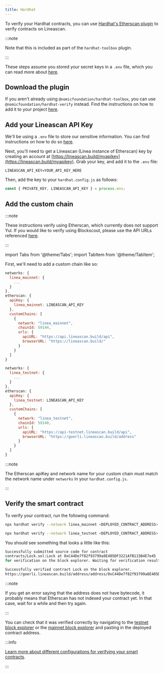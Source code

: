 ```yaml
---
title: Hardhat
---
```


To verify your Hardhat contracts, you can use [Hardhat's Etherscan plugin](https://hardhat.org/hardhat-runner/plugins/nomiclabs-hardhat-etherscan) to verify contracts on Lineascan.

:::note

Note that this is included as part of the `hardhat-toolbox` plugin.

:::

These steps assume you stored your secret keys in a `.env` file, which you can read more about [here](../deploy-smart-contract/hardhat.mdx#use-hardhatconfigjs).

## Download the plugin

If you aren't already using `@nomicfoundation/hardhat-toolbox`, you can use `@nomicfoundation/hardhat-verify` instead. Find the instructions on how to add it to your project [here](https://hardhat.org/hardhat-runner/plugins/nomicfoundation-hardhat-verify#installation).

## Add your Lineascan API Key

We'll be using a `.env` file to store our sensitive information. You can find instructions on how to do so [here](../deploy-smart-contract/hardhat.mdx#use-hardhatconfigjs).

Next, you'll need to get a Lineascan (Linea instance of Etherscan) key by creating an account at [https://lineascan.build/myapikey](https://lineascan.build/myapikey). Grab your key, and add it to the `.env` file:

```
LINEASCAN_API_KEY=YOUR_API_KEY_HERE
```

Then, add the key to your `hardhat.config.js` as follows:

```javascript
const { PRIVATE_KEY, LINEASCAN_API_KEY } = process.env;
```

## Add the custom chain

:::note

These instructions verify using Etherscan, which currently does not support Yul. If you would like to verify using Blockscout, please use the API URLs referenced [here](../../../use-mainnet/info-contracts.md#block-explorers).

:::

import Tabs from '@theme/Tabs';
import TabItem from '@theme/TabItem';

First, we'll need to add a custom chain like so:

<Tabs>
  <TabItem value="Mainnet" label="Mainnet" default>

```javascript
networks: {
  linea_mainnet: {
    ...
  }
},
etherscan: {
  apiKey: {
    linea_mainnet: LINEASCAN_API_KEY
  },
  customChains: [
    {
      network: "linea_mainnet",
      chainId: 59144,
      urls: {
        apiURL: "https://api.lineascan.build/api",
        browserURL: "https://lineascan.build/"
      }
    }
  ]
}
```
  </TabItem>
  <TabItem value="Testnet" label="Testnet">

```javascript
networks: {
  linea_testnet: {
    ...
  }
},
etherscan: {
  apiKey: {
    linea_testnet: LINEASCAN_API_KEY
  },
  customChains: [
    {
      network: "linea_testnet",
      chainId: 59140,
      urls: {
        apiURL: "https://api-testnet.lineascan.build/api",
        browserURL: "https://goerli.lineascan.build/address"
      }
    }
  ]
}
```
  </TabItem>
</Tabs>

:::note

The Etherscan apiKey and network name for your custom chain must match the network name under `networks` in your `hardhat.config.js`.

:::

## Verify the smart contract

To verify your contract, run the following command:

<Tabs>
  <TabItem value="Mainnet" label="Mainnet" default>

```bash
npx hardhat verify --network linea_mainnet <DEPLOYED_CONTRACT_ADDRESS> <CONTRACT_ARGUMENTS>
```

  </TabItem>
  <TabItem value="Testnet" label="Testnet">

```bash
npx hardhat verify --network linea_testnet <DEPLOYED_CONTRACT_ADDRESS> <CONTRACT_ARGUMENTS>
```

  </TabItem>
</Tabs>

You should see something that looks a little like this:

```bash
Successfully submitted source code for contract
contracts/Lock.sol:Lock at 0xC44De7f82f93799a8E405DF3221AfB115B4E7e45
for verification on the block explorer. Waiting for verification result...

Successfully verified contract Lock on the block explorer.
https://goerli.lineascan.build/address/address/0xC44De7f82f93799a8E405DF3221AfB115B4E7e45#code
```

:::note

If you get an error saying that the address does not have bytecode, it probably means that Etherscan has not indexed your contract yet. In that case, wait for a while and then try again.

:::

You can check that it was verified correctly by navigating to the [testnet block explorer](https://goerli.lineascan.build/) or the [mainnet block explorer](https://lineascan.build/) and pasting in the deployed contract address.

:::info

[Learn more about different configurations for verifying your smart contracts](https://hardhat.org/hardhat-runner/docs/guides/verifying).

:::
